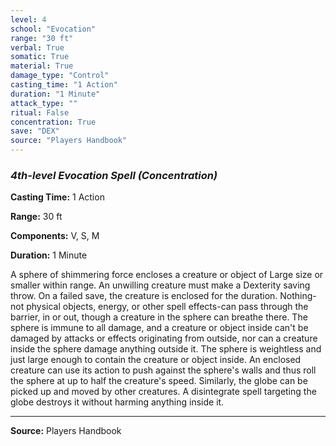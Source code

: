 ```yaml
---
level: 4
school: "Evocation"
range: "30 ft"
verbal: True
somatic: True
material: True
damage_type: "Control"
casting_time: "1 Action"
duration: "1 Minute"
attack_type: ""
ritual: False
concentration: True
save: "DEX"
source: "Players Handbook"
---
```


### *4th-level Evocation Spell* *(Concentration)*

**Casting Time:** 1 Action

**Range:** 30 ft

**Components:** V, S, M

**Duration:** 1 Minute

A sphere of shimmering force encloses a creature or object of Large size or smaller within range. An unwilling creature must make a Dexterity saving throw. On a failed save, the creature is enclosed for the duration. Nothing-not physical objects, energy, or other spell effects-can pass through the barrier, in or out, though a creature in the sphere can breathe there. The sphere is immune to all damage, and a creature or object inside can't be damaged by attacks or effects originating from outside, nor can a creature inside the sphere damage anything outside it. The sphere is weightless and just large enough to contain the creature or object inside. An enclosed creature can use its action to push against the sphere's walls and thus roll the sphere at up to half the creature's speed. Similarly, the globe can be picked up and moved by other creatures. A disintegrate spell targeting the globe destroys it without harming anything inside it.

---
**Source:** Players Handbook
